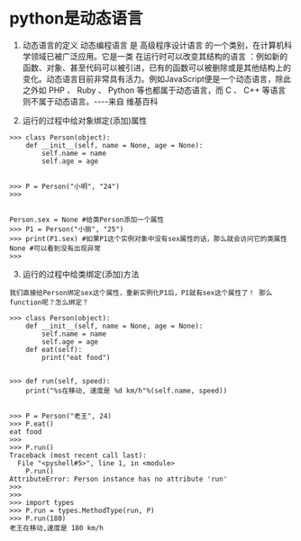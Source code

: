 # python是动态语言
1. 动态语言的定义
动态编程语言 是 高级程序设计语言 的一个类别，在计算机科学领域已被广泛应用。它是一类 在运行时可以改变其结构的语言 ：例如新的函数、对象、甚至代码可以被引进，已有的函数可以被删除或是其他结构上的变化。动态语言目前非常具有活力。例如JavaScript便是一个动态语言，除此之外如 PHP 、 Ruby 、 Python 等也都属于动态语言，而 C 、 C++ 等语言则不属于动态语言。----来自 维基百科

2. 运行的过程中给对象绑定(添加)属性

```
>>> class Person(object):
    def __init__(self, name = None, age = None):
        self.name = name
        self.age = age


>>> P = Person("小明", "24")
>>>


Person.sex = None #给类Person添加一个属性
>>> P1 = Person("小丽", "25")
>>> print(P1.sex) #如果P1这个实例对象中没有sex属性的话，那么就会访问它的类属性
None #可以看到没有出现异常
>>>

```
3. 运行的过程中给类绑定(添加)方法

```
我们直接给Person绑定sex这个属性，重新实例化P1后，P1就有sex这个属性了！ 那么function呢？怎么绑定？

>>> class Person(object):
    def __init__(self, name = None, age = None):
        self.name = name
        self.age = age
    def eat(self):
        print("eat food")


>>> def run(self, speed):
    print("%s在移动, 速度是 %d km/h"%(self.name, speed))


>>> P = Person("老王", 24)
>>> P.eat()
eat food
>>>
>>> P.run()
Traceback (most recent call last):
  File "<pyshell#5>", line 1, in <module>
    P.run()
AttributeError: Person instance has no attribute 'run'
>>>
>>>
>>> import types
>>> P.run = types.MethodType(run, P)
>>> P.run(180)
老王在移动,速度是 180 km/h
```
